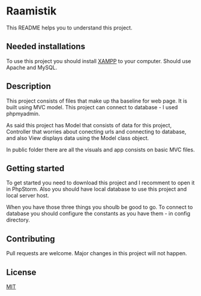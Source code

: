 # Raamistik

This README helps you to understand this project.

## Needed installations

To use this project you should install [XAMPP](https://www.apachefriends.org/index.html) to your computer. Should use Apache and MySQL.

## Description

This project consists of files that make up tha baseline for web page. It is built using MVC model. This project can connect to database - I used phpmyadmin. 

As said this project has Model that consists of data for this project, Controller that worries about conecting urls and connecting to database, and also View displays data using the Model class object.

In public folder there are all the visuals and app consists on basic MVC files.

## Getting started

To get started you need to download this project and I recomment to open it in PhpStorm. Also you should have local database to use this project and local server host.

When you have those three things you shoulb be good to go. To connect to database you should configure the constants as you have them - in config directory.

## Contributing
Pull requests are welcome. Major changes in this project will not happen.

## License
[MIT](https://choosealicense.com/licenses/mit/)
